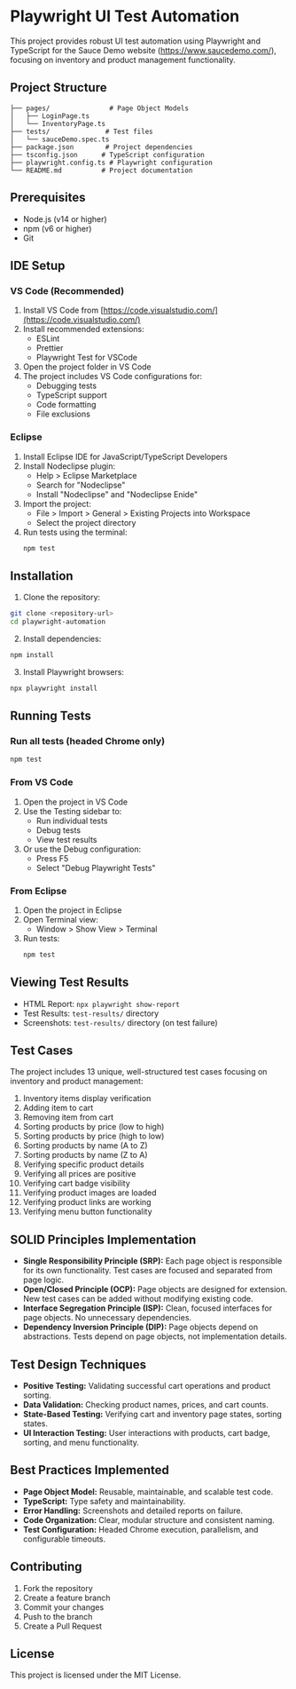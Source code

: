 # Playwright UI Test Automation

This project provides robust UI test automation using Playwright and TypeScript for the Sauce Demo website (https://www.saucedemo.com/), focusing on inventory and product management functionality.

## Project Structure

```
├── pages/               # Page Object Models
│   ├── LoginPage.ts
│   └── InventoryPage.ts
├── tests/              # Test files
│   └── sauceDemo.spec.ts
├── package.json        # Project dependencies
├── tsconfig.json      # TypeScript configuration
├── playwright.config.ts # Playwright configuration
└── README.md          # Project documentation
```

## Prerequisites

- Node.js (v14 or higher)
- npm (v6 or higher)
- Git

## IDE Setup

### VS Code (Recommended)
1. Install VS Code from [https://code.visualstudio.com/](https://code.visualstudio.com/)
2. Install recommended extensions:
   - ESLint
   - Prettier
   - Playwright Test for VSCode
3. Open the project folder in VS Code
4. The project includes VS Code configurations for:
   - Debugging tests
   - TypeScript support
   - Code formatting
   - File exclusions

### Eclipse
1. Install Eclipse IDE for JavaScript/TypeScript Developers
2. Install Nodeclipse plugin:
   - Help > Eclipse Marketplace
   - Search for "Nodeclipse"
   - Install "Nodeclipse" and "Nodeclipse Enide"
3. Import the project:
   - File > Import > General > Existing Projects into Workspace
   - Select the project directory
4. Run tests using the terminal:
   ```bash
   npm test
   ```

## Installation

1. Clone the repository:
```bash
git clone <repository-url>
cd playwright-automation
```

2. Install dependencies:
```bash
npm install
```

3. Install Playwright browsers:
```bash
npx playwright install
```

## Running Tests

### Run all tests (headed Chrome only)
```bash
npm test
```

### From VS Code
1. Open the project in VS Code
2. Use the Testing sidebar to:
   - Run individual tests
   - Debug tests
   - View test results
3. Or use the Debug configuration:
   - Press F5
   - Select "Debug Playwright Tests"

### From Eclipse
1. Open the project in Eclipse
2. Open Terminal view:
   - Window > Show View > Terminal
3. Run tests:
   ```bash
   npm test
   ```

## Viewing Test Results
- HTML Report: `npx playwright show-report`
- Test Results: `test-results/` directory
- Screenshots: `test-results/` directory (on test failure)

## Test Cases

The project includes 13 unique, well-structured test cases focusing on inventory and product management:

1. Inventory items display verification
2. Adding item to cart
3. Removing item from cart
4. Sorting products by price (low to high)
5. Sorting products by price (high to low)
6. Sorting products by name (A to Z)
7. Sorting products by name (Z to A)
8. Verifying specific product details
9. Verifying all prices are positive
10. Verifying cart badge visibility
11. Verifying product images are loaded
12. Verifying product links are working
13. Verifying menu button functionality

## SOLID Principles Implementation

- **Single Responsibility Principle (SRP):** Each page object is responsible for its own functionality. Test cases are focused and separated from page logic.
- **Open/Closed Principle (OCP):** Page objects are designed for extension. New test cases can be added without modifying existing code.
- **Interface Segregation Principle (ISP):** Clean, focused interfaces for page objects. No unnecessary dependencies.
- **Dependency Inversion Principle (DIP):** Page objects depend on abstractions. Tests depend on page objects, not implementation details.

## Test Design Techniques

- **Positive Testing:** Validating successful cart operations and product sorting.
- **Data Validation:** Checking product names, prices, and cart counts.
- **State-Based Testing:** Verifying cart and inventory page states, sorting states.
- **UI Interaction Testing:** User interactions with products, cart badge, sorting, and menu functionality.

## Best Practices Implemented

- **Page Object Model:** Reusable, maintainable, and scalable test code.
- **TypeScript:** Type safety and maintainability.
- **Error Handling:** Screenshots and detailed reports on failure.
- **Code Organization:** Clear, modular structure and consistent naming.
- **Test Configuration:** Headed Chrome execution, parallelism, and configurable timeouts.

## Contributing

1. Fork the repository
2. Create a feature branch
3. Commit your changes
4. Push to the branch
5. Create a Pull Request

## License

This project is licensed under the MIT License. 